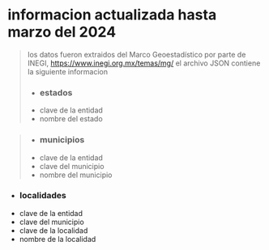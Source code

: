 # informacion actualizada hasta marzo del 2024 
> los datos fueron extraidos del Marco Geoestadístico por parte de INEGI, https://www.inegi.org.mx/temas/mg/
el archivo JSON contiene la siguiente informacion
> - ### estados
> - clave de la entidad
> - nombre del estado

> - ### municipios
> - clave de la entidad
> - clave del municipio
> - nombre del municipio

 - ### localidades
 - clave de la entidad
 -  clave del municipio
 -  clave de la localidad
 -  nombre de la localidad
